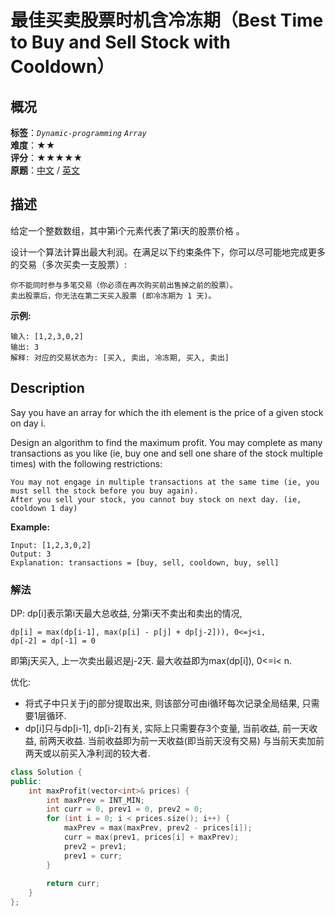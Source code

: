 # 最佳买卖股票时机含冷冻期（Best Time to Buy and Sell Stock with Cooldown）
## 概况
**标签**：*`Dynamic-programming`*  *`Array`*<br>
**难度**：★★<br>
**评分**：★★★★★<br>
**原题**：[中文](https://leetcode-cn.com/problems/best-time-to-buy-and-sell-stock-with-cooldown) / [英文](https://leetcode.com/problems/best-time-to-buy-and-sell-stock-with-cooldown)

## 描述
给定一个整数数组，其中第i个元素代表了第i天的股票价格 。​

设计一个算法计算出最大利润。在满足以下约束条件下，你可以尽可能地完成更多的交易（多次买卖一支股票）:

	你不能同时参与多笔交易（你必须在再次购买前出售掉之前的股票）。
	卖出股票后，你无法在第二天买入股票 (即冷冻期为 1 天)。

**示例:**
```
输入: [1,2,3,0,2]
输出: 3 
解释: 对应的交易状态为: [买入, 卖出, 冷冻期, 买入, 卖出]
```

## Description
Say you have an array for which the ith element is the price of a given stock on day i.

Design an algorithm to find the maximum profit. You may complete as many transactions as you like (ie, buy one and sell one share of the stock multiple times) with the following restrictions:

	You may not engage in multiple transactions at the same time (ie, you must sell the stock before you buy again).
	After you sell your stock, you cannot buy stock on next day. (ie, cooldown 1 day)

**Example:**
```
Input: [1,2,3,0,2]
Output: 3 
Explanation: transactions = [buy, sell, cooldown, buy, sell]
```


### 解法
DP: dp[i]表示第i天最大总收益, 分第i天不卖出和卖出的情况, 

    dp[i] = max(dp[i-1], max(p[i] - p[j] + dp[j-2])), 0<=j<i, 
    dp[-2] = dp[-1] = 0
    
即第j天买入, 上一次卖出最迟是j-2天. 最大收益即为max(dp[i]), 0<=i< n.
    
优化: 
- 将式子中只关于j的部分提取出来, 则该部分可由i循环每次记录全局结果, 只需要1层循环.
- dp[i]只与dp[i-1], dp[i-2]有关, 实际上只需要存3个变量, 当前收益, 前一天收益, 前两天收益. 当前收益即为前一天收益(即当前天没有交易) 与当前天卖加前两天或以前买入净利润的较大者.

```c++
class Solution {
public:
    int maxProfit(vector<int>& prices) {
        int maxPrev = INT_MIN;
        int curr = 0, prev1 = 0, prev2 = 0;
        for (int i = 0; i < prices.size(); i++) {
            maxPrev = max(maxPrev, prev2 - prices[i]);
            curr = max(prev1, prices[i] + maxPrev);
            prev2 = prev1;
            prev1 = curr;
        }
        
        return curr;
    }
};
```